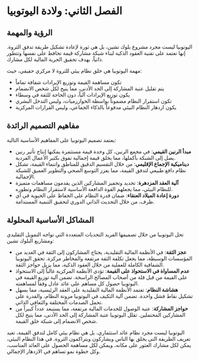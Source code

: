 # الفصل الثاني: ولادة اليوتوبيا

## الرؤية والمهمة

اليوتوبيا ليست مجرد مشروع بلوك تشين، بل هي ثورة لإعادة تشكيل طريقة تدفق الثروة. إنها تعتمد على تقنية العقود الذكية لبناء شبكة مشاركة قيمة تحافظ على نفسها وتتطور ذاتياً، بهدف تحقيق الحرية المالية لكل مشارك.

مهمة اليوتوبيا هي خلق نظام بيئي للثروة لا مركزي حقيقي، حيث:

* تكون مساهمة القيمة وتوزيع الإيرادات شفافة تماماً
* يتم تقليل عتبة المشاركة إلى الحد الأدنى، مما يتيح لكل شخص الانضمام
* يكون توزيع الإيرادات آلياً، دون الحاجة للثقة في وسطاء
* تكون استقرار النظام مضموناً بواسطة الخوارزميات، وليس التدخل البشري
* يكون ازدهار النظام البيئي مدفوعاً بالذكاء الجماعي، وليس القرارات المركزية

## مفاهيم التصميم الرائدة

يعتمد تصميم اليوتوبيا على المفاهيم الأساسية التالية:

* **مبدأ الرنين القيمي**: في مجمع الرنين، كل وحدة قيمة مستثمرة يمكنها إنتاج تأثير رنين يصل إلى الشبكة بأكملها، مما يخلق قيمة إجمالية تفوق بكثير الأعمال الفردية.
* **ديناميكية الإجماع الإقليمي**: من خلال التقسيم الدقيق للمناطق وانتماء القيمة، تشكل نظام دافع طبيعي لتدفق القيمة، مما يعزز التوسع الصحي والتطوير العميق للشبكة الإجمالية.
* **آلية العقد المزدهرة**: تحديد وتحفيز المشاركين الذين يقدمون مساهمات متميزة للنظام البيئي، مما يجعلهم القوة الدافعة الأساسية لاستقرار النظام وتطوره.
* **دورة إعادة الميلاد العنقاء**: ضمان قدرة النظام على الحفاظ على الحيوية في أي ظرف، من خلال التحديث الذاتي الدوري لتحقيق التنمية المستدامة.

## المشاكل الأساسية المحلولة

تحل اليوتوبيا من خلال تصميمها الفريد التحديات المتعددة التي تواجه التمويل التقليدي ومشاريع البلوك تشين:

* **عجز الثقة**: في الأنظمة المالية التقليدية، يحتاج المشاركون إلى الثقة في العديد من المؤسسات الوسيطة، مما يجعل تكلفة الثقة مرتفعة والمخاطر مركزة. تحقق اليوتوبيا الشفافية الكاملة للعملية من خلال العقود الذكية، مما يزيل حواجز الثقة.
* **عدم المساواة في الاستحواذ على القيمة**: تؤدي الأنظمة المركزية غالباً إلى الاستحواذ على القيمة من قبل قلة من أصحاب المصالح الراسخة. تضمن آلية توزيع القيمة في اليوتوبيا حصول كل مساهم على عائد عادل وفقاً لمساهمته.
* **هشاشة النظام**: تعتمد الأنظمة المالية التقليدية على العقد الرئيسية، مما يسهل تشكيل نقاط فشل واحدة. تضمن آلية التكيف في اليوتوبيا مرونة النظام، والقدرة على تحمل الصدمات المختلفة والتعافي الذاتي.
* **حواجز المشاركة**: عتبة الوصول للخدمات المالية مرتفعة، مما يستبعد عدداً كبيراً من المشاركين المحتملين. تقلل اليوتوبيا عتبة المشاركة إلى الحد الأدنى، مما يتيح لكل شخص الانضمام إلى شبكة خلق القيمة.

اليوتوبيا ليست مجرد نظام عائد استثماري، بل هي نظام بيئي كامل لتدفق القيمة، تعيد تعريف الطريقة التي يخلق بها الناس ويشاركون ويتراكمون الثروة. في هذا النظام البيئي، يمكن لكل مشارك العثور على مكانه، ويمكن لكل مساهمة الحصول على العائد المناسب، وكل خطوة نمو تساهم في الازدهار الإجمالي.